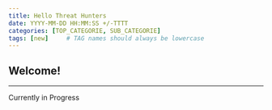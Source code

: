```yaml
---
title: Hello Threat Hunters
date: YYYY-MM-DD HH:MM:SS +/-TTTT
categories: [TOP_CATEGORIE, SUB_CATEGORIE]
tags: [new]     # TAG names should always be lowercase
---
```

## Welcome!
---
Currently in Progress
